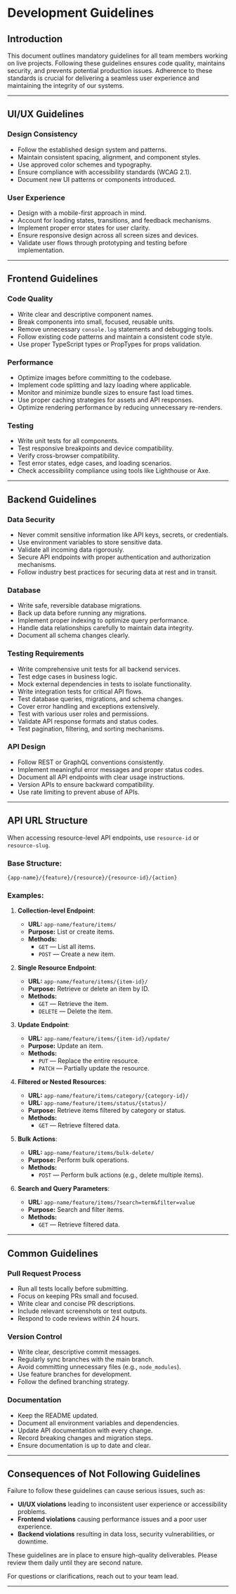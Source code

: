 # Development Guidelines

## Introduction  
This document outlines mandatory guidelines for all team members working on live projects. Following these guidelines ensures code quality, maintains security, and prevents potential production issues. Adherence to these standards is crucial for delivering a seamless user experience and maintaining the integrity of our systems.

---

## UI/UX Guidelines  

### Design Consistency  
- Follow the established design system and patterns.  
- Maintain consistent spacing, alignment, and component styles.  
- Use approved color schemes and typography.  
- Ensure compliance with accessibility standards (WCAG 2.1).  
- Document new UI patterns or components introduced.  

### User Experience  
- Design with a mobile-first approach in mind.  
- Account for loading states, transitions, and feedback mechanisms.  
- Implement proper error states for user clarity.  
- Ensure responsive design across all screen sizes and devices.  
- Validate user flows through prototyping and testing before implementation.  

---

## Frontend Guidelines  

### Code Quality  
- Write clear and descriptive component names.  
- Break components into small, focused, reusable units.  
- Remove unnecessary `console.log` statements and debugging tools.  
- Follow existing code patterns and maintain a consistent code style.  
- Use proper TypeScript types or PropTypes for props validation.  

### Performance  
- Optimize images before committing to the codebase.  
- Implement code splitting and lazy loading where applicable.  
- Monitor and minimize bundle sizes to ensure fast load times.  
- Use proper caching strategies for assets and API responses.  
- Optimize rendering performance by reducing unnecessary re-renders.  

### Testing  
- Write unit tests for all components.  
- Test responsive breakpoints and device compatibility.  
- Verify cross-browser compatibility.  
- Test error states, edge cases, and loading scenarios.  
- Check accessibility compliance using tools like Lighthouse or Axe.  

---

## Backend Guidelines  

### Data Security  
- Never commit sensitive information like API keys, secrets, or credentials.  
- Use environment variables to store sensitive data.  
- Validate all incoming data rigorously.  
- Secure API endpoints with proper authentication and authorization mechanisms.  
- Follow industry best practices for securing data at rest and in transit.  

### Database  
- Write safe, reversible database migrations.  
- Back up data before running any migrations.  
- Implement proper indexing to optimize query performance.  
- Handle data relationships carefully to maintain data integrity.  
- Document all schema changes clearly.  

### Testing Requirements  
- Write comprehensive unit tests for all backend services.  
- Test edge cases in business logic.  
- Mock external dependencies in tests to isolate functionality.  
- Write integration tests for critical API flows.  
- Test database queries, migrations, and schema changes.  
- Cover error handling and exceptions extensively.  
- Test with various user roles and permissions.  
- Validate API response formats and status codes.  
- Test pagination, filtering, and sorting mechanisms.  

### API Design  
- Follow REST or GraphQL conventions consistently.  
- Implement meaningful error messages and proper status codes.  
- Document all API endpoints with clear usage instructions.  
- Version APIs to ensure backward compatibility.  
- Use rate limiting to prevent abuse of APIs.  

---

## API URL Structure  

When accessing resource-level API endpoints, use `resource-id` or `resource-slug`.  

### Base Structure:  
`{app-name}/{feature}/{resource}/{resource-id}/{action}`  

### Examples:  

1. **Collection-level Endpoint**:  
   - **URL:** `app-name/feature/items/`  
   - **Purpose:** List or create items.  
   - **Methods:**  
     - `GET` — List all items.  
     - `POST` — Create a new item.  

2. **Single Resource Endpoint**:  
   - **URL:** `app-name/feature/items/{item-id}/`  
   - **Purpose:** Retrieve or delete an item by ID.  
   - **Methods:**  
     - `GET` — Retrieve the item.  
     - `DELETE` — Delete the item.  

3. **Update Endpoint**:  
   - **URL:** `app-name/feature/items/{item-id}/update/`  
   - **Purpose:** Update an item.  
   - **Methods:**  
     - `PUT` — Replace the entire resource.  
     - `PATCH` — Partially update the resource.  

4. **Filtered or Nested Resources**:  
   - **URL:** `app-name/feature/items/category/{category-id}/`  
   - **URL:** `app-name/feature/items/status/{status}/`  
   - **Purpose:** Retrieve items filtered by category or status.  
   - **Methods:**  
     - `GET` — Retrieve filtered data.  

5. **Bulk Actions**:  
   - **URL:** `app-name/feature/items/bulk-delete/`  
   - **Purpose:** Perform bulk operations.  
   - **Methods:**  
     - `POST` — Perform bulk actions (e.g., delete multiple items).  

6. **Search and Query Parameters**:  
   - **URL:** `app-name/feature/items/?search=term&filter=value`  
   - **Purpose:** Search and filter items.  
   - **Methods:**  
     - `GET` — Retrieve filtered data.  

---

## Common Guidelines  

### Pull Request Process  
- Run all tests locally before submitting.  
- Focus on keeping PRs small and focused.  
- Write clear and concise PR descriptions.  
- Include relevant screenshots or test outputs.  
- Respond to code reviews within 24 hours.  

### Version Control  
- Write clear, descriptive commit messages.  
- Regularly sync branches with the main branch.  
- Avoid committing unnecessary files (e.g., `node_modules`).  
- Use feature branches for development.  
- Follow the defined branching strategy.  

### Documentation  
- Keep the README updated.  
- Document all environment variables and dependencies.  
- Update API documentation with every change.  
- Record breaking changes and migration steps.  
- Ensure documentation is up to date and clear.  

---

## Consequences of Not Following Guidelines  

Failure to follow these guidelines can cause serious issues, such as:  
- **UI/UX violations** leading to inconsistent user experience or accessibility problems.  
- **Frontend violations** causing performance issues and a poor user experience.  
- **Backend violations** resulting in data loss, security vulnerabilities, or downtime.  

These guidelines are in place to ensure high-quality deliverables. Please review them daily until they are second nature.  

For questions or clarifications, reach out to your team lead.  

--- 
